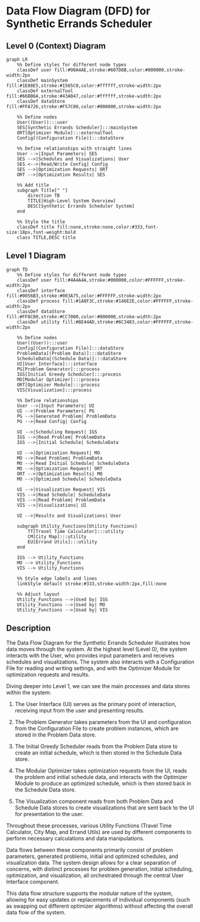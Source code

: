 # Data Flow Diagram (DFD) for Synthetic Errands Scheduler

## Level 0 (Context) Diagram

```mermaid
graph LR
    %% Define styles for different node types
    classDef user fill:#90A4AE,stroke:#607D8B,color:#000000,stroke-width:2px
    classDef mainSystem fill:#1E88E5,stroke:#1565C0,color:#ffffff,stroke-width:2px
    classDef externalTool fill:#66BB6A,stroke:#43A047,color:#ffffff,stroke-width:2px
    classDef dataStore fill:#FFA726,stroke:#F57C00,color:#000000,stroke-width:2px

    %% Define nodes
    User((User)):::user
    SES[Synthetic Errands Scheduler]:::mainSystem
    ORT[Optimizer Module]:::externalTool
    Config[(Configuration File)]:::dataStore

    %% Define relationships with straight lines
    User -->|Input Parameters| SES
    SES -->|Schedules and Visualizations| User
    SES <-->|Read/Write Config| Config
    SES -->|Optimization Requests| ORT
    ORT -->|Optimization Results| SES

    %% Add title
    subgraph Title[" "]
        direction TB
        TITLE[High-Level System Overview]
        DESC[Synthetic Errands Scheduler System]
    end

    %% Style the title
    classDef title fill:none,stroke:none,color:#333,font-size:18px,font-weight:bold
    class TITLE,DESC title
```

## Level 1 Diagram

```mermaid
graph TD
    %% Define styles for different node types
    classDef user fill:#4A4A4A,stroke:#000000,color:#FFFFFF,stroke-width:2px
    classDef interface fill:#0056B3,stroke:#003A75,color:#FFFFFF,stroke-width:2px
    classDef process fill:#1A8F3C,stroke:#146E2E,color:#FFFFFF,stroke-width:2px
    classDef dataStore fill:#FF8C00,stroke:#CC7000,color:#000000,stroke-width:2px
    classDef utility fill:#8E44AD,stroke:#6C3483,color:#FFFFFF,stroke-width:2px

    %% Define nodes
    User((User)):::user
    Config[(Configuration File)]:::dataStore
    ProblemData[(Problem Data)]:::dataStore
    ScheduleData[(Schedule Data)]:::dataStore
    UI[User Interface]:::interface
    PG[Problem Generator]:::process
    IGS[Initial Greedy Scheduler]:::process
    MO[Modular Optimizer]:::process
    ORT[Optimizer Module]:::process
    VIS[Visualization]:::process

    %% Define relationships
    User -->|Input Parameters| UI
    UI -->|Problem Parameters| PG
    PG -->|Generated Problem| ProblemData
    PG -->|Read Config| Config

    UI -->|Scheduling Request| IGS
    IGS -->|Read Problem| ProblemData
    IGS -->|Initial Schedule| ScheduleData

    UI -->|Optimization Request| MO
    MO -->|Read Problem| ProblemData
    MO -->|Read Initial Schedule| ScheduleData
    MO -->|Optimization Request| ORT
    ORT -->|Optimization Results| MO
    MO -->|Optimized Schedule| ScheduleData

    UI -->|Visualization Request| VIS
    VIS -->|Read Schedule| ScheduleData
    VIS -->|Read Problem| ProblemData
    VIS -->|Visualizations| UI

    UI -->|Results and Visualizations| User

    subgraph Utility_Functions[Utility Functions]
        TT[Travel Time Calculator]:::utility
        CM[City Map]:::utility
        EU[Errand Utils]:::utility
    end

    IGS --> Utility_Functions
    MO --> Utility_Functions
    VIS --> Utility_Functions

    %% Style edge labels and lines
    linkStyle default stroke:#333,stroke-width:2px,fill:none
    
    %% Adjust layout
    Utility_Functions -->|Used by| IGS
    Utility_Functions -->|Used by| MO
    Utility_Functions -->|Used by| VIS
```

## Description

The Data Flow Diagram for the Synthetic Errands Scheduler illustrates how data moves through the system. At the highest level (Level 0), the system interacts with the User, who provides input parameters and receives schedules and visualizations. The system also interacts with a Configuration File for reading and writing settings, and with the Optimizer Module for optimization requests and results.

Diving deeper into Level 1, we can see the main processes and data stores within the system:

1. The User Interface (UI) serves as the primary point of interaction, receiving input from the user and presenting results.

2. The Problem Generator takes parameters from the UI and configuration from the Configuration File to create problem instances, which are stored in the Problem Data store.

3. The Initial Greedy Scheduler reads from the Problem Data store to create an initial schedule, which is then stored in the Schedule Data store.

4. The Modular Optimizer takes optimization requests from the UI, reads the problem and initial schedule data, and interacts with the Optimizer Module to produce an optimized schedule, which is then stored back in the Schedule Data store.

5. The Visualization component reads from both Problem Data and Schedule Data stores to create visualizations that are sent back to the UI for presentation to the user.

Throughout these processes, various Utility Functions (Travel Time Calculator, City Map, and Errand Utils) are used by different components to perform necessary calculations and data manipulations.

Data flows between these components primarily consist of problem parameters, generated problems, initial and optimized schedules, and visualization data. The system design allows for a clear separation of concerns, with distinct processes for problem generation, initial scheduling, optimization, and visualization, all orchestrated through the central User Interface component.

This data flow structure supports the modular nature of the system, allowing for easy updates or replacements of individual components (such as swapping out different optimizer algorithms) without affecting the overall data flow of the system.